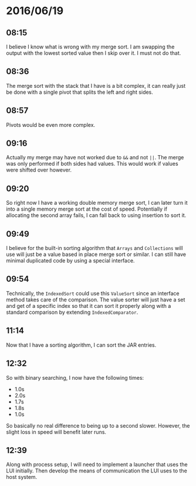 # 2016/06/19

## 08:15

I believe I know what is wrong with my merge sort. I am swapping the output
with the lowest sorted value then I skip over it. I must not do that.

## 08:36

The merge sort with the stack that I have is a bit complex, it can really just
be done with a single pivot that splits the left and right sides.

## 08:57

Pivots would be even more complex.

## 09:16

Actually my merge may have not worked due to `&&` and not `||`. The merge
was only performed if both sides had values. This would work if values were
shifted over however.

## 09:20

So right now I have a working double memory merge sort, I can later turn it
into a single memory merge sort at the cost of speed. Potentially if allocating
the second array fails, I can fall back to using insertion to sort it.

## 09:49

I believe for the built-in sorting algorithm that `Arrays` and `Collections`
will use will just be a value based in place merge sort or similar. I can
still have minimal duplicated code by using a special interface.

## 09:54

Technically, the `IndexedSort` could use this `ValueSort` since an interface
method takes care of the comparison. The value sorter will just have a set and
get of a specific index so that it can sort it properly along with a standard
comparison by extending `IndexedComparator`.

## 11:14

Now that I have a sorting algorithm, I can sort the JAR entries.

## 12:32

So with binary searching, I now have the following times:

 * 1.0s
 * 2.0s
 * 1.7s
 * 1.8s
 * 1.0s

So basically no real difference to being up to a second slower. However, the
slight loss in speed will benefit later runs.

## 12:39

Along with process setup, I will need to implement a launcher that uses the
LUI initially. Then develop the means of communication the LUI uses to the
host system.

